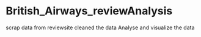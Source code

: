 # British_Airways_reviewAnalysis
scrap data from reviewsite
cleaned the data
Analyse and visualize the data
